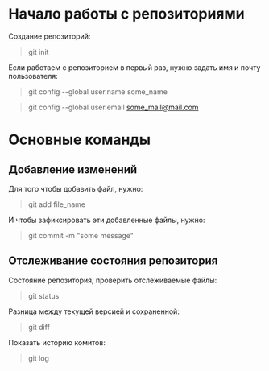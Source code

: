 # Начало работы с репозиториями

Создание репозиторий:

> git init

Если работаем с репозиторием в первый раз, нужно задать имя и почту пользователя:

> git config --global user.name some_name

> git config --global user.email some_mail@mail.com

# Основные команды

## Добавление изменений 

Для того чтобы добавить файл, нужно:

> git add file_name

И чтобы зафиксировать эти добавленные файлы, нужно:

> git commit -m "some message"

## Отслеживание состояния репозитория

Состояние репозитория, проверить отслеживаемые файлы:

> git status

Разница между текущей версией и сохраненной:

> git diff

Показать историю комитов:

> git log 